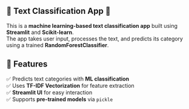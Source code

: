 ## 📝 Text Classification App 🎯  

This is a **machine learning-based text classification app** built using **Streamlit** and **Scikit-learn**.  
The app takes user input, processes the text, and predicts its category using a trained **RandomForestClassifier**.

## 🚀 Features  
✅ Predicts text categories with **ML classification**  
✅ Uses **TF-IDF Vectorization** for feature extraction  
✅ **Streamlit UI** for easy interaction  
✅ Supports **pre-trained models** via `pickle`  




